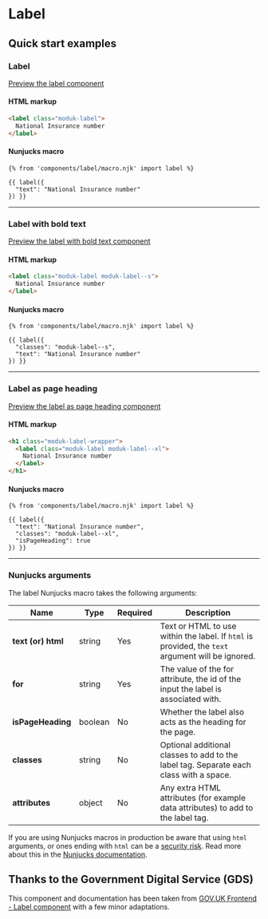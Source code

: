 # Label

## Quick start examples

### Label

[Preview the label component](https://defencedigital.github.io/moduk-frontend/components/label/index.html)

#### HTML markup

```html
<label class="moduk-label">
  National Insurance number
</label>
```

#### Nunjucks macro

```
{% from 'components/label/macro.njk' import label %}

{{ label({
  "text": "National Insurance number"
}) }}
```

---

### Label with bold text

[Preview the label with bold text component](https://defencedigital.github.io/moduk-frontend/components/label/bold.html)

#### HTML markup

```html
<label class="moduk-label moduk-label--s">
  National Insurance number
</label>
```

#### Nunjucks macro

```
{% from 'components/label/macro.njk' import label %}

{{ label({
  "classes": "moduk-label--s",
  "text": "National Insurance number"
}) }}
```

---

### Label as page heading

[Preview the label as page heading component](https://defencedigital.github.io/moduk-frontend/components/label/page-heading.html)

#### HTML markup

```html
<h1 class="moduk-label-wrapper">
  <label class="moduk-label moduk-label--xl">
    National Insurance number
  </label>
</h1>
```

#### Nunjucks macro

```
{% from 'components/label/macro.njk' import label %}

{{ label({
  "text": "National Insurance number",
  "classes": "moduk-label--xl",
  "isPageHeading": true
}) }}
```

---

### Nunjucks arguments

The label Nunjucks macro takes the following arguments:

| Name                | Type     | Required  | Description             |
| --------------------|----------|-----------|-------------------------|
| **text (or) html**  | string   | Yes       | Text or HTML to use within the label. If `html` is provided, the `text` argument will be ignored. |
| **for**             | string   | Yes       | The value of the for attribute, the id of the input the label is associated with. |
| **isPageHeading**   | boolean  | No        | Whether the label also acts as the heading for the page.|
| **classes**         | string   | No        | Optional additional classes to add to the label tag. Separate each class with a space. |
| **attributes**      | object   | No        | Any extra HTML attributes (for example data attributes) to add to the label tag. |

If you are using Nunjucks macros in production be aware that using `html` arguments, or ones ending with `html` can be a [security risk](https://developer.mozilla.org/en-US/docs/Glossary/Cross-site_scripting). Read more about this in the [Nunjucks documentation](https://mozilla.github.io/nunjucks/api.html#user-defined-templates-warning).

## Thanks to the Government Digital Service (GDS)

This component and documentation has been taken from [GOV.UK Frontend - Label component](https://github.com/alphagov/govuk-frontend/tree/master/package/components/label) with a few minor adaptations.
